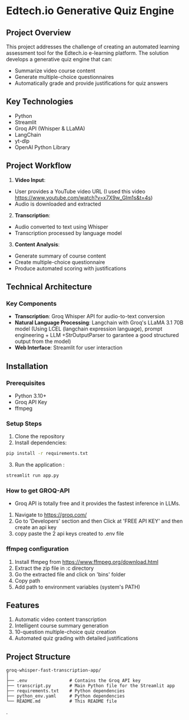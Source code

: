 # Edtech.io Generative Quiz Engine

## Project Overview

This project addresses the challenge of creating an automated learning assessment tool for the Edtech.io e-learning platform. The solution develops a generative quiz engine that can:
- Summarize video course content
- Generate multiple-choice questionnaires
- Automatically grade and provide justifications for quiz answers

## Key Technologies

- Python
- Streamlit
- Groq API (Whisper & LLaMA)
- LangChain
- yt-dlp
- OpenAI Python Library

## Project Workflow

1. **Video Input**: 
  - User provides a YouTube video URL (I used this video https://www.youtube.com/watch?v=x7X9w_GIm1s&t=4s)
  - Audio is downloaded and extracted

2. **Transcription**:
  - Audio converted to text using Whisper
  - Transcription processed by language model

3. **Content Analysis**:
  - Generate summary of course content
  - Create multiple-choice questionnaire
  - Produce automated scoring with justifications

## Technical Architecture

### Key Components
- **Transcription**: Groq Whisper API for audio-to-text conversion
- **Natural Language Processing**: Langchain with Groq's LLaMA 3.1 70B model (Using LCEL (langchain expression language), prompt engineering + LLM +StrOutputParser to garantee a good structured output from the model)
- **Web Interface**: Streamlit for user interaction

## Installation

### Prerequisites
- Python 3.10+
- Groq API Key
- ffmpeg

### Setup Steps
1. Clone the repository
2. Install dependencies:
  ```bash
  pip install -r requirements.txt
  ```
3. Run the application : 
  ```bash
  streamlit run app.py
  ```
  
### How to get GROQ-API

- Groq API is totally free and it provides the fastest inference in LLMs.
1. Navigate to https://groq.com/
2. Go to 'Developers' section and then Click at 'FREE API KEY' and then create an api key
3. copy paste  the 2 api keys created to .env file

### ffmpeg configuration
1. Install ffmpeg from https://www.ffmpeg.org/download.html
2. Extract the zip file in \:c directory
3. Go the extracted file and click on 'bins' folder
4. Copy path 
5. Add path to environment variables (system's PATH)

## Features 

1. Automatic video content transcription
2. Intelligent course summary generation
3. 10-question multiple-choice quiz creation
4. Automated quiz grading with detailed justifications

## Project Structure

```
groq-whisper-fast-transcription-app/
│
├── .env                # Contains the Groq API key
├── transcript.py       # Main Python file for the Streamlit app
├── requirements.txt    # Python dependencies
├── python_env.yaml     # Python dependencies
└── README.md           # This README file
```
.